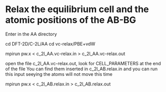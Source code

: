 # Relax the equilibrium cell and the atomic positions of the AB-BG
Enter in the AA directory

cd  DFT-2D/C-2L/AA
cd vc-relax/PBE+vdW

mpirun pw.x < c_2l_AA.vc-relax.in > c_2l_AA.vc-relax.out 

open the file c_2l_AA.vc-relax.out, look for CELL_PARAMETERS at the end of the file
You can find them inserted in c_2l_AB.relax.in and you can run this input seeying the atoms will not move this time

mpirun pw.x < c_2l_AB.relax.in > c_2l_AB.relax.out 
